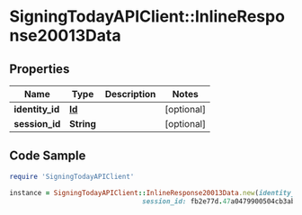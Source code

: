 # SigningTodayAPIClient::InlineResponse20013Data

## Properties

Name | Type | Description | Notes
------------ | ------------- | ------------- | -------------
**identity_id** | [**Id**](Id.md) |  | [optional] 
**session_id** | **String** |  | [optional] 

## Code Sample

```ruby
require 'SigningTodayAPIClient'

instance = SigningTodayAPIClient::InlineResponse20013Data.new(identity_id: null,
                                 session_id: fb2e77d.47a0479900504cb3ab4a1f626d174d2d)
```



